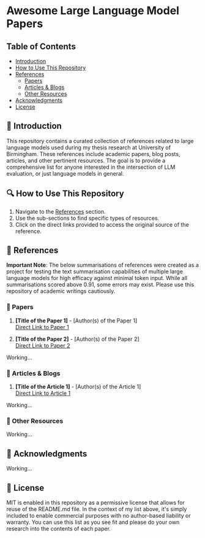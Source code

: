 # Awesome Large Language Model Papers

## Table of Contents
- [Introduction](#introduction)
- [How to Use This Repository](#how-to-use-this-repository)
- [References](#references)
  - [Papers](#papers)
  - [Articles & Blogs](#articles--blogs)
  - [Other Resources](#other-resources)
- [Acknowledgments](#acknowledgments)
- [License](#license)

## 👋 Introduction

This repository contains a curated collection of references related to large language models used during my thesis research at University of Birmingham. These references include academic papers, blog posts, articles, and other pertinent resources. The goal is to provide a comprehensive list for anyone interested in the intersection of LLM evaluation, or just language models in general.

## 🔍 How to Use This Repository

1. Navigate to the [References](#references) section.
2. Use the sub-sections to find specific types of resources.
3. Click on the direct links provided to access the original source of the reference.

## 📝 References

**Important Note**: The below summarisations of references were created as a project for testing the text summarisation capabilities of multiple large language models for high efficacy against minimal token input. While all summarisations scored above 0.91, some errors may exist. Please use this repository of academic writings cautiously.

### 📄 Papers

1. **[Title of the Paper 1]** - [Author(s) of the Paper 1]  
   [Direct Link to Paper 1](#)
   
2. **[Title of the Paper 2]** - [Author(s) of the Paper 2]  
   [Direct Link to Paper 2](#)

Working...

### 📰 Articles & Blogs

1. **[Title of the Article 1]** - [Author(s) of the Article 1]  
   [Direct Link to Article 1](#)

Working...

### 🔗 Other Resources

Working...

## 🙏 Acknowledgments

Working...

## 📜 License

MIT is enabled in this repository as a permissive license that allows for reuse of the README.md file. In the context of my list above, it's simply included to enable commercial purposes with no author-based liability or warranty. You can use this list as you see fit and please do your own research into the contents of each paper.
